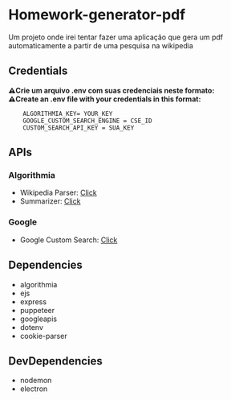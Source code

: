 # Homework-generator-pdf
Um projeto onde irei tentar fazer uma aplicação que gera um pdf automaticamente a partir de uma pesquisa na wikipedia

## Credentials
**⚠️Crie um arquivo .env com suas credenciais neste formato:** <br>
**⚠️Create an .env file with your credentials in this format:**
```
    ALGORITHMIA_KEY= YOUR_KEY
    GOOGLE_CUSTOM_SEARCH_ENGINE = CSE_ID
    CUSTOM_SEARCH_API_KEY = SUA_KEY
```

## APIs
### Algorithmia
- Wikipedia Parser: <a href='https://algorithmia.com/algorithms/web/WikipediaParser'>Click</a>
- Summarizer: <a href='https://algorithmia.com/algorithms/nlp/Summarizer'>Click</a>

### Google
- Google Custom Search: <a href='https://developers.google.com/custom-search/v1/overview'>Click</a>

## Dependencies
- algorithmia
- ejs
- express
- puppeteer
- googleapis
- dotenv
- cookie-parser

## DevDependencies
- nodemon
- electron